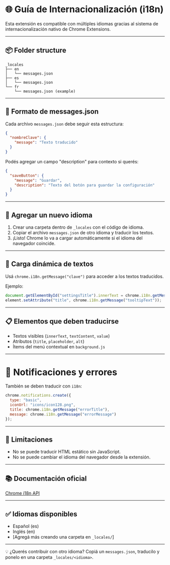 # 🌐 Guía de Internacionalización (i18n)

Esta extensión es compatible con múltiples idiomas gracias al sistema de internacionalización nativo de Chrome Extensions.

---

## 📦 Folder structure

```
_locales
├── en
│   └── messages.json
├── es
│   └── messages.json
└── fr
    └── messages.json (example)
```

---

## 📜 Formato de messages.json

Cada archivo `messages.json` debe seguir esta estructura:

```json
{
  "nombreClave": {
    "message": "Texto traducido"
  }
}
```

Podés agregar un campo "description" para contexto si querés:

```json
{
  "saveButton": {
    "message": "Guardar",
    "description": "Texto del botón para guardar la configuración"
  }
}
```

---

## 📌 Agregar un nuevo idioma

1. Crear una carpeta dentro de `_locales` con el código de idioma.
2. Copiar el archivo `messages.json` de otro idioma y traducir los textos.
3. ¡Listo! Chrome lo va a cargar automáticamente si el idioma del navegador coincide.

---

## 📖 Carga dinámica de textos
Usá `chrome.i18n.getMessage("clave")` para acceder a los textos traducidos.

Ejemplo:

```javascript
document.getElementById("settingsTitle").innerText = chrome.i18n.getMessage("settingsTitle");
element.setAttribute("title", chrome.i18n.getMessage("tooltipText"));
```

---

## 📋 Elementos que deben traducirse
- Textos visibles (`innerText`, `textContent`, `value`)
- Atributos (`title`, `placeholder`, `alt`)
- Ítems del menú contextual en `background.js`

---

# 📃 Notificaciones y errores
También se deben traducir con `i18n`:

```javascript
chrome.notifications.create({
  type: "basic",
  iconUrl: "icons/icon128.png",
  title: chrome.i18n.getMessage("errorTitle"),
  message: chrome.i18n.getMessage("errorMessage")
});
```

---

## 📌 Limitaciones
- No se puede traducir HTML estático sin JavaScript.
- No se puede cambiar el idioma del navegador desde la extensión.

---

## 📚 Documentación oficial
[Chrome i18n API](https://developer.chrome.com/docs/extensions/reference/i18n/)

---

## ✅ Idiomas disponibles
- Español (es)
- Inglés (en)
- [Agregá más creando una carpeta en `_locales/`]

---

💡 ¿Querés contribuir con otro idioma? Copiá un `messages.json`, traducilo y ponelo en una carpeta `_locales/<idioma>`.

